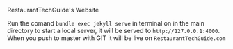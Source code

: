 RestaurantTechGuide's Website

Run the comand `bundle exec jekyll serve` in terminal on in the main directory to start a local server,
it will be served to `http://127.0.0.1:4000`. When you push to master with GIT it will be live on `RestaurantTechGuide.com`
